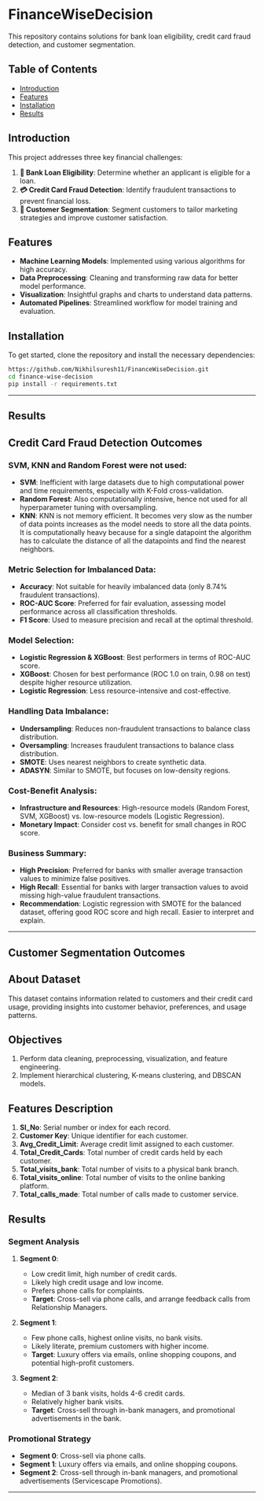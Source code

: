 # FinanceWiseDecision


 This repository contains solutions for bank loan eligibility, credit card fraud detection, and customer segmentation.

## Table of Contents

- [Introduction](#introduction)
- [Features](#features)
- [Installation](#installation)
- [Results](#results)

## Introduction

This project addresses three key financial challenges:
1. **🏦 Bank Loan Eligibility**: Determine whether an applicant is eligible for a loan.
2. **💳 Credit Card Fraud Detection**: Identify fraudulent transactions to prevent financial loss.
3. **👥 Customer Segmentation**: Segment customers to tailor marketing strategies and improve customer satisfaction.

## Features

- **Machine Learning Models**: Implemented using various algorithms for high accuracy.
- **Data Preprocessing**: Cleaning and transforming raw data for better model performance.
- **Visualization**: Insightful graphs and charts to understand data patterns.
- **Automated Pipelines**: Streamlined workflow for model training and evaluation.

## Installation

To get started, clone the repository and install the necessary dependencies:

```bash
https://github.com/Nikhilsuresh11/FinanceWiseDecision.git
cd finance-wise-decision
pip install -r requirements.txt
```

---


## Results

## Credit Card Fraud Detection Outcomes

### SVM, KNN and Random Forest were not used:
- **SVM**: Inefficient with large datasets due to high computational power and time requirements, especially with K-Fold cross-validation.
- **Random Forest**: Also computationally intensive, hence not used for all hyperparameter tuning with oversampling.
-  **KNN**: KNN is not memory efficient. It becomes very slow as the number of data points increases as the model needs to store all the data points. It is computationally heavy because for a single datapoint the algorithm has to calculate the distance of all the datapoints and find the nearest neighbors.

### Metric Selection for Imbalanced Data:
- **Accuracy**: Not suitable for heavily imbalanced data (only 8.74% fraudulent transactions).
- **ROC-AUC Score**: Preferred for fair evaluation, assessing model performance across all classification thresholds.
- **F1 Score**: Used to measure precision and recall at the optimal threshold.

### Model Selection:
- **Logistic Regression & XGBoost**: Best performers in terms of ROC-AUC score.
- **XGBoost**: Chosen for best performance (ROC 1.0 on train, 0.98 on test) despite higher resource utilization.
- **Logistic Regression**: Less resource-intensive and cost-effective.

### Handling Data Imbalance:
- **Undersampling**: Reduces non-fraudulent transactions to balance class distribution.
- **Oversampling**: Increases fraudulent transactions to balance class distribution.
- **SMOTE**: Uses nearest neighbors to create synthetic data.
- **ADASYN**: Similar to SMOTE, but focuses on low-density regions.

### Cost-Benefit Analysis:
- **Infrastructure and Resources**: High-resource models (Random Forest, SVM, XGBoost) vs. low-resource models (Logistic Regression).
- **Monetary Impact**: Consider cost vs. benefit for small changes in ROC score.

### Business Summary:
- **High Precision**: Preferred for banks with smaller average transaction values to minimize false positives.
- **High Recall**: Essential for banks with larger transaction values to avoid missing high-value fraudulent transactions.
- **Recommendation**: Logistic regression with SMOTE for the balanced dataset, offering good ROC score and high recall. Easier to interpret and explain.

---

## Customer Segmentation Outcomes


## About Dataset

This dataset contains information related to customers and their credit card usage, providing insights into customer behavior, preferences, and usage patterns.

## Objectives

1. Perform data cleaning, preprocessing, visualization, and feature engineering.
2. Implement hierarchical clustering, K-means clustering, and DBSCAN models.

##  Features Description

1. **Sl_No**: Serial number or index for each record.
2. **Customer Key**: Unique identifier for each customer.
3. **Avg_Credit_Limit**: Average credit limit assigned to each customer.
4. **Total_Credit_Cards**: Total number of credit cards held by each customer.
5. **Total_visits_bank**: Total number of visits to a physical bank branch.
6. **Total_visits_online**: Total number of visits to the online banking platform.
7. **Total_calls_made**: Total number of calls made to customer service.

## Results

### Segment Analysis

1. **Segment 0**:
   - Low credit limit, high number of credit cards.
   - Likely high credit usage and low income.
   - Prefers phone calls for complaints.
   - **Target**: Cross-sell via phone calls, and arrange feedback calls from Relationship Managers.

2. **Segment 1**:
   - Few phone calls, highest online visits, no bank visits.
   - Likely literate, premium customers with higher income.
   - **Target**: Luxury offers via emails, online shopping coupons, and potential high-profit customers.

3. **Segment 2**:
   - Median of 3 bank visits, holds 4-6 credit cards.
   - Relatively higher bank visits.
   - **Target**: Cross-sell through in-bank managers, and promotional advertisements in the bank.

### Promotional Strategy

- **Segment 0**: Cross-sell via phone calls.
- **Segment 1**: Luxury offers via emails, and online shopping coupons.
- **Segment 2**: Cross-sell through in-bank managers, and promotional advertisements (Servicescape Promotions).

---

